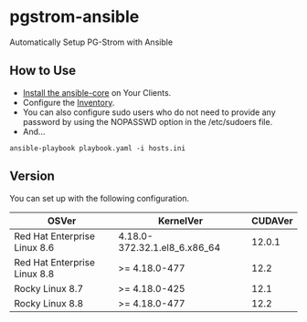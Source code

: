 # pgstrom-ansible

 Automatically Setup PG-Strom with Ansible

## How to Use

- [Install the ansible-core](https://docs.ansible.com/ansible/latest/installation_guide/intro_installation.html) on Your Clients.
- Configure the [Inventory](https://docs.ansible.com/ansible/latest/getting_started/index.html). 
- You can also configure sudo users who do not need to provide any password by using the NOPASSWD option in the /etc/sudoers file.
- And...

```shell
ansible-playbook playbook.yaml -i hosts.ini
```

## Version

You can set up with the following configuration.

| OSVer | KernelVer | CUDAVer |
| --- | --- | --- |
| Red Hat Enterprise Linux 8.6 | 4.18.0-372.32.1.el8_6.x86_64 | 12.0.1 |
| Red Hat Enterprise Linux 8.8 | >= 4.18.0-477 | 12.2 |
| Rocky Linux 8.7 | >= 4.18.0-425 | 12.1 |
| Rocky Linux 8.8 | >= 4.18.0-477 | 12.2 |
